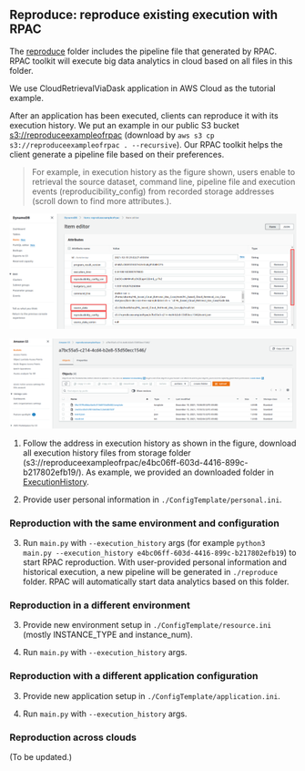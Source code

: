## Reproduce: reproduce existing execution with RPAC

The [reproduce](../reproduce) folder includes the pipeline file that generated by RPAC. RPAC toolkit will execute big data analytics in cloud based on all files in this folder.

We use CloudRetrievalViaDask application in AWS Cloud as the tutorial example.

After an application has been executed, clients can reproduce it with its execution history. We put an example in our public S3 bucket [s3://reproduceexampleofrpac](https://s3.console.aws.amazon.com/s3/buckets/reproduceexampleofrpac?region=us-west-2) (download by `aws s3 cp s3://reproduceexampleofrpac . --recursive`). Our RPAC toolkit helps the client generate a pipeline file based on their preferences. 

> For example, in execution history as the figure shown, users enable to retrieval the source dataset, command line, pipeline file and execution events (reproducibility_config) from recorded storage addresses (scroll down to find more attributes.).
<p align="center"><img src="./figures/db_item.png"/></p>
<p align="center"><img src="./figures/s3_logs.png"/></p>

1. Follow the address in execution history as shown in the figure, download all execution history files from storage folder (s3://reproduceexampleofrpac/e4bc06ff-603d-4416-899c-b217802efb19/). As example, we provided an downloaded folder in [ExecutionHistory](../ExecutionHistory).

2. Provide user personal information in `./ConfigTemplate/personal.ini`. 

### Reproduction with the same environment and configuration

3. Run `main.py` with `--execution_history` args (for example `python3 main.py --execution_history e4bc06ff-603d-4416-899c-b217802efb19`) to start RPAC reproduction. With user-provided personal information and historical execution, a new pipeline will be generated in `./reproduce` folder. RPAC will automatically start data analytics based on this folder.

### Reproduction in a different environment

3. Provide new environment setup in `./ConfigTemplate/resource.ini` (mostly INSTANCE_TYPE and instance_num). 

4. Run `main.py` with `--execution_history` args.

### Reproduction with a different application configuration

3. Provide new application setup in `./ConfigTemplate/application.ini`.

4. Run `main.py` with `--execution_history` args.

### Reproduction across clouds

(To be updated.)
